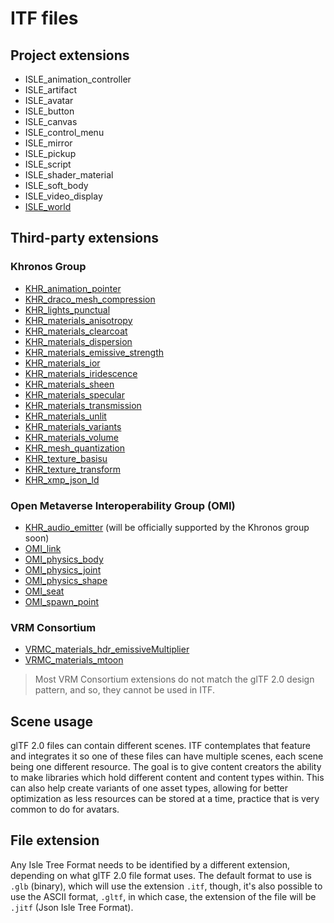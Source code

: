 # ITF files

## Project extensions

* ISLE_animation_controller
* ISLE_artifact
* ISLE_avatar
* ISLE_button
* ISLE_canvas
* ISLE_control_menu
* ISLE_mirror
* ISLE_pickup
* ISLE_script
* ISLE_shader_material
* ISLE_soft_body
* ISLE_video_display
* [ISLE_world](./Extensions/ISLE_world/README.md)

## Third-party extensions

### Khronos Group

* [KHR_animation_pointer](https://github.com/KhronosGroup/glTF/tree/main/extensions/2.0/Khronos/KHR_animation_pointer)
* [KHR_draco_mesh_compression](https://github.com/KhronosGroup/glTF/tree/main/extensions/2.0/Khronos/KHR_draco_mesh_compression)
* [KHR_lights_punctual](https://github.com/KhronosGroup/glTF/tree/main/extensions/2.0/Khronos/KHR_lights_punctual)
* [KHR_materials_anisotropy](https://github.com/KhronosGroup/glTF/tree/main/extensions/2.0/Khronos/KHR_materials_anisotropy)
* [KHR_materials_clearcoat](https://github.com/KhronosGroup/glTF/tree/main/extensions/2.0/Khronos/KHR_materials_clearcoat)
* [KHR_materials_dispersion](https://github.com/KhronosGroup/glTF/tree/main/extensions/2.0/Khronos/KHR_materials_dispersion)
* [KHR_materials_emissive_strength](https://github.com/KhronosGroup/glTF/tree/main/extensions/2.0/Khronos/KHR_materials_emissive_strength)
* [KHR_materials_ior](https://github.com/KhronosGroup/glTF/tree/main/extensions/2.0/Khronos/KHR_materials_ior)
* [KHR_materials_iridescence](https://github.com/KhronosGroup/glTF/tree/main/extensions/2.0/Khronos/KHR_materials_iridescence)
* [KHR_materials_sheen](https://github.com/KhronosGroup/glTF/tree/main/extensions/2.0/Khronos/KHR_materials_sheen)
* [KHR_materials_specular](https://github.com/KhronosGroup/glTF/tree/main/extensions/2.0/Khronos/KHR_materials_specular)
* [KHR_materials_transmission](https://github.com/KhronosGroup/glTF/tree/main/extensions/2.0/Khronos/KHR_materials_transmission)
* [KHR_materials_unlit](https://github.com/KhronosGroup/glTF/tree/main/extensions/2.0/Khronos/KHR_materials_unlit)
* [KHR_materials_variants](https://github.com/KhronosGroup/glTF/tree/main/extensions/2.0/Khronos/KHR_materials_variants)
* [KHR_materials_volume](https://github.com/KhronosGroup/glTF/tree/main/extensions/2.0/Khronos/KHR_materials_volume)
* [KHR_mesh_quantization](https://github.com/KhronosGroup/glTF/tree/main/extensions/2.0/Khronos/KHR_mesh_quantization)
* [KHR_texture_basisu](https://github.com/KhronosGroup/glTF/tree/main/extensions/2.0/Khronos/KHR_texture_basisu)
* [KHR_texture_transform](https://github.com/KhronosGroup/glTF/tree/main/extensions/2.0/Khronos/KHR_texture_transform)
* [KHR_xmp_json_ld](https://github.com/KhronosGroup/glTF/tree/main/extensions/2.0/Khronos/KHR_xmp_json_ld)

### Open Metaverse Interoperability Group (OMI)

* [KHR_audio_emitter](https://github.com/omigroup/gltf-extensions/tree/main/extensions/2.0/KHR_audio_emitter) (will be officially supported by the Khronos group soon)
* [OMI_link](https://github.com/omigroup/gltf-extensions/tree/main/extensions/2.0/OMI_link)
* [OMI_physics_body](https://github.com/omigroup/gltf-extensions/tree/main/extensions/2.0/OMI_physics_body)
* [OMI_physics_joint](https://github.com/omigroup/gltf-extensions/tree/main/extensions/2.0/OMI_physics_joint)
* [OMI_physics_shape](https://github.com/omigroup/gltf-extensions/tree/main/extensions/2.0/OMI_physics_shape)
* [OMI_seat](https://github.com/omigroup/gltf-extensions/tree/main/extensions/2.0/OMI_seat)
* [OMI_spawn_point](https://github.com/omigroup/gltf-extensions/tree/main/extensions/2.0/OMI_spawn_point)

### VRM Consortium

* [VRMC_materials_hdr_emissiveMultiplier](https://github.com/vrm-c/vrm-specification/tree/master/specification/VRMC_materials_hdr_emissiveMultiplier-1.0)
* [VRMC_materials_mtoon](https://github.com/vrm-c/vrm-specification/tree/master/specification/VRMC_materials_mtoon-1.0)

> Most VRM Consortium extensions do not match the glTF 2.0 design pattern, and so, they cannot be used in ITF.

## Scene usage

glTF 2.0 files can contain different scenes. ITF contemplates that feature and integrates it so one of these files can have multiple scenes, each scene being one different resource. The goal is to give content creators the ability to make libraries which hold different content and content types within. This can also help create variants of one asset types, allowing for better optimization as less resources can be stored at a time, practice that is very common to do for avatars.

## File extension

Any Isle Tree Format needs to be identified by a different extension, depending on what glTF 2.0 file format uses. The default format to use is `.glb` (binary), which will use the extension `.itf`, though, it's also possible to use the ASCII format, `.gltf`, in which case, the extension of the file will be `.jitf` (Json Isle Tree Format).
